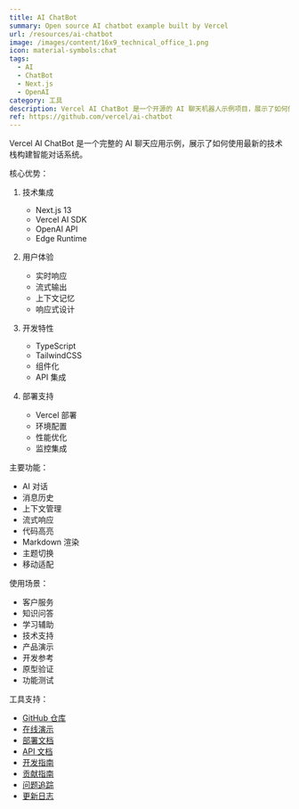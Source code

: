 ```yaml
---
title: AI ChatBot
summary: Open source AI chatbot example built by Vercel
url: /resources/ai-chatbot
image: /images/content/16x9_technical_office_1.png
icon: material-symbols:chat
tags:
  - AI
  - ChatBot
  - Next.js
  - OpenAI
category: 工具
description: Vercel AI ChatBot 是一个开源的 AI 聊天机器人示例项目，展示了如何使用 Next.js 和 Vercel AI SDK 构建现代化的 AI 对话应用。
ref: https://github.com/vercel/ai-chatbot
---
```


Vercel AI ChatBot 是一个完整的 AI 聊天应用示例，展示了如何使用最新的技术栈构建智能对话系统。

核心优势：

1. 技术集成
   - Next.js 13
   - Vercel AI SDK
   - OpenAI API
   - Edge Runtime

2. 用户体验
   - 实时响应
   - 流式输出
   - 上下文记忆
   - 响应式设计

3. 开发特性
   - TypeScript
   - TailwindCSS
   - 组件化
   - API 集成

4. 部署支持
   - Vercel 部署
   - 环境配置
   - 性能优化
   - 监控集成

主要功能：
- AI 对话
- 消息历史
- 上下文管理
- 流式响应
- 代码高亮
- Markdown 渲染
- 主题切换
- 移动适配

使用场景：
- 客户服务
- 知识问答
- 学习辅助
- 技术支持
- 产品演示
- 开发参考
- 原型验证
- 功能测试

工具支持：
- [GitHub 仓库](https://github.com/vercel/ai-chatbot)
- [在线演示](https://chat.vercel.ai/)
- [部署文档](https://github.com/vercel/ai-chatbot#deploy-your-own)
- [API 文档](https://github.com/vercel/ai-chatbot#running-locally)
- [开发指南](https://github.com/vercel/ai-chatbot#creating-a-client)
- [贡献指南](https://github.com/vercel/ai-chatbot/blob/main/CONTRIBUTING.md)
- [问题追踪](https://github.com/vercel/ai-chatbot/issues)
- [更新日志](https://github.com/vercel/ai-chatbot/releases)
